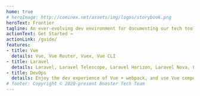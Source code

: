 ```yaml
---
home: true
# heroImage: http://cominex.net/assets/img/logos/storybook.png
heroText: Frontier
tagline: An ever-evolving dev environment for documenting our tech tools and systems
actionText: Get Started →
actionLink: /guide/
features:
- title: Vue
  details: Vue, Vue Router, Vuex, Vue CLI
- title: Laravel
  details: Laravel, Laravel Telescope, Laravel Horizon, Laravel Nova, Laravel Sanctum
- title: DevOps
  details: Enjoy the dev experience of Vue + webpack, and use Vue components in markdown. git clone git@github.com/Boosterthon/frontier.git
# footer: Copyright © 2020-present Booster Tech Team
---
```


